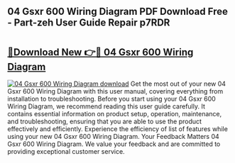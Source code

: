 ## 04 Gsxr 600 Wiring Diagram PDF Download Free - Part-zeh User Guide Repair p7RDR

# <h2><a href="http://dfl3ct.blite.top/?on=04+Gsxr+600+Wiring+Diagram">🔗Download New 👉🔴 04 Gsxr 600 Wiring Diagram</a></h2>

[![04 Gsxr 600 Wiring Diagram download](https://i.imgur.com/lujVjoI.png)](http://dfl3ct.blite.top/?on=04+Gsxr+600+Wiring+Diagram)
Get the most out of your new 04 Gsxr 600 Wiring Diagram with this user manual, covering everything from installation to troubleshooting. Before you start using your 04 Gsxr 600 Wiring Diagram, we recommend reading this user guide carefully. It contains essential information on product setup, operation, maintenance, and troubleshooting, ensuring that you are able to use the product effectively and efficiently. Experience the efficiency of list of features while using your new 04 Gsxr 600 Wiring Diagram. Your Feedback Matters 04 Gsxr 600 Wiring Diagram. We value your feedback and are committed to providing exceptional customer service.
